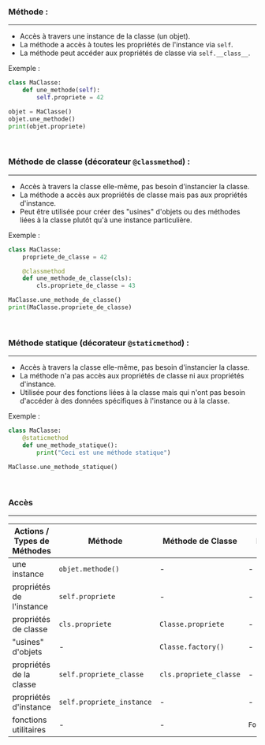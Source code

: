 ### **Méthode** :

---

   - Accès à travers une instance de la classe (un objet).
   - La méthode a accès à toutes les propriétés de l'instance via `self`.
   - La méthode peut accéder aux propriétés de classe via `self.__class__`.

Exemple :
```python
class MaClasse:
    def une_methode(self):
        self.propriete = 42

objet = MaClasse()
objet.une_methode()
print(objet.propriete)
```

<br>

### **Méthode de classe** (décorateur `@classmethod`) :

---

   - Accès à travers la classe elle-même, pas besoin d'instancier la classe.
   - La méthode a accès aux propriétés de classe mais pas aux propriétés d'instance.
   - Peut être utilisée pour créer des "usines" d'objets ou des méthodes liées à la classe plutôt qu'à une instance particulière.

Exemple :

```python
class MaClasse:
    propriete_de_classe = 42

    @classmethod
    def une_methode_de_classe(cls):
        cls.propriete_de_classe = 43

MaClasse.une_methode_de_classe()
print(MaClasse.propriete_de_classe)
```

<br>

### **Méthode statique** (décorateur `@staticmethod`) :

---

   - Accès à travers la classe elle-même, pas besoin d'instancier la classe.
   - La méthode n'a pas accès aux propriétés de classe ni aux propriétés d'instance.
   - Utilisée pour des fonctions liées à la classe mais qui n'ont pas besoin d'accéder à des données spécifiques à l'instance ou à la classe.

Exemple :
```python
class MaClasse:
    @staticmethod
    def une_methode_statique():
        print("Ceci est une méthode statique")

MaClasse.une_methode_statique()
```

<br>

### Accès

---

| Actions / Types de Méthodes     | Méthode                | Méthode de Classe        | Méthode Statique             |
| ------------------------------- | ----------------------- | ------------------------- | ----------------------------- |
| une instance                   | `objet.methode()`      | -                        | -                            |
| propriétés de l'instance       | `self.propriete`       | -                        | -                            |
| propriétés de classe           | `cls.propriete`        | `Classe.propriete`       | -                            |
| "usines" d'objets              | -                      | `Classe.factory()`       | -                            |
| propriétés de la classe        | `self.propriete_classe` | `cls.propriete_classe`   | -                            |
| propriétés d'instance          | `self.propriete_instance` | -                     | -                            |
| fonctions utilitaires          | -                      | -                        | `Fonction.utilitaire()`    |

